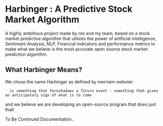 # Harbinger : A Predictive Stock Market Algorithm
A highly ambitious project made by me and my team, based on a stock market predictive algorithm that utilizes the power of artificial intelligence, Sentiment Analysis, NLP, Financial indicators and performance metrics to make what we believe is the most accurate open source stock market prediction algorithm.

## What Harbinger Means?
We chose the name Harbinger as defined by merriam-webster
      
      is something that foreshadows a future event : something that gives an anticipatory sign of what is to come

and we believe we are developing an open-source program that does just that! 

To Be Continued Documentation..
